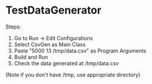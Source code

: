 # TestDataGenerator
Steps:
1. Go to Run -> Edit Configurations
2. Select CsvGen as Main Class
3. Paste "5000 13 /tmp/data.csv" as Program Arguments 
4. Build and Run
5. Check the data generated at /tmp/data.csv

(Note if you don't have /tmp, use appropriate directory)
